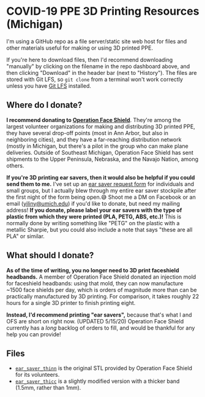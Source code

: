 # COVID-19 PPE 3D Printing Resources (Michigan)

I'm using a GitHub repo as a file server/static site web host for files and
other materials useful for making or using 3D printed PPE.

If you're here to download files, then I'd recommend downloading "manually" by
clicking on the filename in the repo dashboard above, and then clicking
"Download" in the header bar (next to "History"). The files are stored with Git
LFS, so `git clone` from a terminal won't work correctly unless you have
[Git LFS](https://git-lfs.github.com/) installed.


## Where do I donate?

**I recommend donating to [Operation Face Shield](https://www.facebook.com/groups/1123320618008506/)**.
They're among the largest volunteer organizations for making and distributing 3D
printed PPE, they have several drop-off points (most in Ann Arbor, but also in
neighboring cities), and they have a far-reaching distribution network (mostly
in Michigan, but there's a pilot in the group who can make plane deliveries.
Outside of Southeast Michigan, Operation Face Shield has sent shipments to the
Upper Peninsula, Nebraska, and the Navajo Nation, among others.

**If you're 3D printing ear savers, then it would also be helpful if you
could send them to me.** I've set up an [ear saver request form](https://forms.gle/NtTunTbEoFRqz1C7A)
for individuals and small groups, but I actually blew through my entire ear
saver stockpile after the first night of the form being open.😅 Shoot me a  DM
on Facebook or an email (yiliny@umich.edu) if you'd like to donate, but need my
mailing address! **If you donate, please label your ear savers with the type of
plastic from which they were printed (PLA, PETG, ABS, etc.)!** This is normally
done by writing something like "PETG" on the plastic with a metallic Sharpie,
but you could also include a note that says "these are all PLA" or similar.


## What should I donate?

**As of the time of writing, you no longer need to 3D print faceshield
headbands.** A member of Operation Face Shield donated an injection mold for
faceshield headbands: using that mold, they can now manufacture ~1500 face
shields per day, which is orders of magnitude more than can be practically
manufactured by 3D printing. For comparison, it takes roughly 22 hours for
a single 3D printer to finish printing eight.

**Instead, I'd recommend printing "ear savers",** because that's what I
and OFS are short on right now. (UPDATED 5/15/20) Operation Face Shield
currently has a _long_ backlog of orders to fill, and would be thankful for any
help you can provide!

## Files

- [`ear_saver_thinn`](./ear_saver_thinn.stl) is the original STL provided by
  Operation Face Shield for its volunteers.
- [`ear_saver_thicc`](./ear_saver_thicc.stl) is a slightly modified version
  with a thicker band (1.5mm, rather than 1mm).
